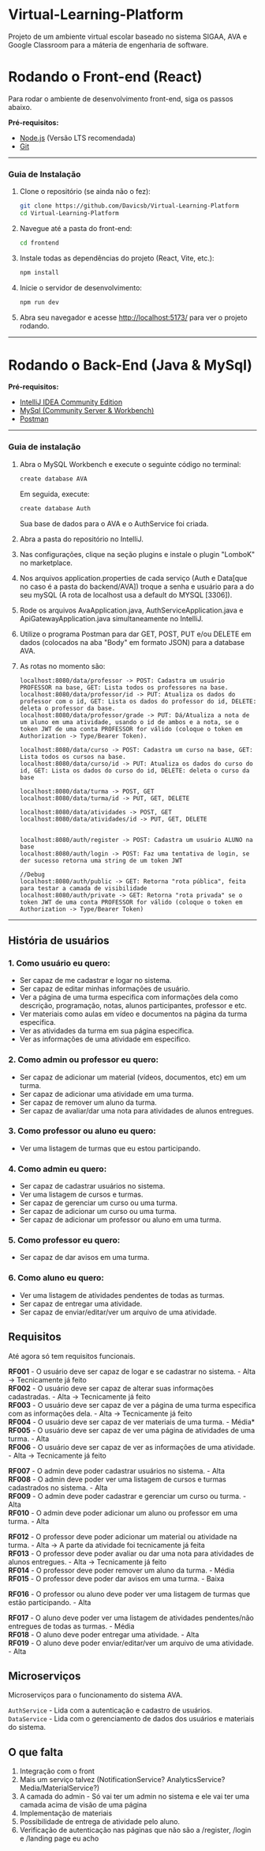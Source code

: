 # Virtual-Learning-Platform
Projeto de um ambiente virtual escolar baseado no sistema SIGAA, AVA e Google Classroom para a máteria de engenharia de software.

# Rodando o Front-end (React)

Para rodar o ambiente de desenvolvimento front-end, siga os passos abaixo.

**Pré-requisitos:**
* [Node.js](https://nodejs.org/) (Versão LTS recomendada)
* [Git](https://git-scm.com/)

---

### Guia de Instalação

1.  Clone o repositório (se ainda não o fez):
    ```bash
    git clone https://github.com/Davicsb/Virtual-Learning-Platform
    cd Virtual-Learning-Platform
    ```

2.  Navegue até a pasta do front-end:
    ```bash
    cd frontend
    ```

3.  Instale todas as dependências do projeto (React, Vite, etc.):
    ```bash
    npm install
    ```

4.  Inicie o servidor de desenvolvimento:
    ```bash
    npm run dev
    ```

5.  Abra seu navegador e acesse [http://localhost:5173/](http://localhost:5173/) para ver o projeto rodando.

---

# Rodando o Back-End (Java & MySql)

**Pré-requisitos:**
* [IntelliJ IDEA Community Edition](https://www.jetbrains.com/idea/download/?section=windows)
* [MySql (Community Server & Workbench)](https://dev.mysql.com/downloads/)
* [Postman](https://www.postman.com/downloads/)

---

### Guia de instalação

1.  Abra o MySQL Workbench e execute o seguinte código no terminal:
    ```bash
    create database AVA
    ```
    Em seguida, execute:
    ```bash
    create database Auth
    ```
    Sua base de dados para o AVA e o AuthService foi criada.

2.  Abra a pasta do repositório no IntelliJ.  

3.  Nas configurações, clique na seção plugins e instale o plugin "LomboK" no marketplace.

4.  Nos arquivos application.properties de cada serviço (Auth e Data[que no caso é a pasta do backend/AVA]) troque a senha e usuário para a do seu mySQL (A rota de localhost usa a default do MYSQL [3306]).

5.  Rode os arquivos AvaApplication.java, AuthServiceApplication.java e ApiGatewayApplication.java simultaneamente no IntelliJ.

6.  Utilize o programa Postman para dar GET, POST, PUT e/ou DELETE em dados (colocados na aba "Body" em formato JSON) para a database AVA.

7.  As rotas no momento são:  
    ```string
    localhost:8080/data/professor -> POST: Cadastra um usuário PROFESSOR na base, GET: Lista todos os professores na base.  
    localhost:8080/data/professor/id -> PUT: Atualiza os dados do professor com o id, GET: Lista os dados do professor do id, DELETE: deleta o professor da base.
    localhost:8080/data/professor/grade -> PUT: Dá/Atualiza a nota de um aluno em uma atividade, usando o id de ambos e a nota, se o token JWT de uma conta PROFESSOR for válido (coloque o token em Authorization -> Type/Bearer Token).
      
    localhost:8080/data/curso -> POST: Cadastra um curso na base, GET: Lista todos os cursos na base.
    localhost:8080/data/curso/id -> PUT: Atualiza os dados do curso do id, GET: Lista os dados do curso do id, DELETE: deleta o curso da base  
      
    localhost:8080/data/turma -> POST, GET
    localhost:8080/data/turma/id -> PUT, GET, DELETE

    localhost:8080/data/atividades -> POST, GET
    localhost:8080/data/atividades/id -> PUT, GET, DELETE


    localhost:8080/auth/register -> POST: Cadastra um usuário ALUNO na base
    localhost:8080/auth/login -> POST: Faz uma tentativa de login, se der sucesso retorna uma string de um token JWT

    //Debug
    localhost:8080/auth/public -> GET: Retorna "rota pública", feita para testar a camada de visibilidade
    localhost:8080/auth/private -> GET: Retorna "rota privada" se o token JWT de uma conta PROFESSOR for válido (coloque o token em Authorization -> Type/Bearer Token)

    ```

---

## História de usuários

### 1. Como usuário eu quero:  
* Ser capaz de me cadastrar e logar no sistema.  
* Ser capaz de editar minhas informações de usuário.  
* Ver a página de uma turma especifica com informações dela como descrição, programação, notas, alunos participantes, professor e etc.  
* Ver materiais como aulas em vídeo e documentos na página da turma especifica.  
* Ver as atividades da turma em sua página especifica.  
* Ver as informações de uma atividade em especifico.  

### 2. Como admin ou professor eu quero:  
* Ser capaz de adicionar um material (vídeos, documentos, etc) em um turma.
* Ser capaz de adicionar uma atividade em uma turma.
* Ser capaz de remover um aluno da turma.
* Ser capaz de avaliar/dar uma nota para atividades de alunos entregues.

### 3. Como professor ou aluno eu quero:  
* Ver uma listagem de turmas que eu estou participando.
  
### 4. Como admin eu quero:  
* Ser capaz de cadastrar usuários no sistema.
* Ver uma listagem de cursos e turmas.
* Ser capaz de gerenciar um curso ou uma turma.
* Ser capaz de adicionar um curso ou uma turma.
* Ser capaz de adicionar um professor ou aluno em uma turma.
  
### 5. Como professor eu quero:  
* Ser capaz de dar avisos em uma turma.

### 6. Como aluno eu quero:
* Ver uma listagem de atividades pendentes de todas as turmas.
* Ser capaz de entregar uma atividade.
* Ser capaz de enviar/editar/ver um arquivo de uma atividade.

## Requisitos

Até agora só tem requisitos funcionais.

**RF001** - O usuário deve ser capaz de logar e se cadastrar no sistema. - Alta -> Tecnicamente já feito  
**RF002** - O usuário deve ser capaz de alterar suas informações cadastradas. - Alta -> Tecnicamente já feito  
**RF003** - O usuário deve ser capaz de ver a página de uma turma especifica com as informações dela. - Alta  -> Tecnicamente já feito  
**RF004** - O usuário deve ser capaz de ver materiais de uma turma. - Média*  
**RF005** - O usuário deve ser capaz de ver uma página de atividades de uma turma. - Alta  
**RF006** - O usuário deve ser capaz de ver as informações de uma atividade. - Alta  -> Tecnicamente já feito  

**RF007** - O admin deve poder cadastrar usuários no sistema. - Alta  
**RF008** - O admin deve poder ver uma listagem de cursos e turmas cadastrados no sistema. - Alta  
**RF009** - O admin deve poder cadastrar e gerenciar um curso ou turma. - Alta  
**RF010** - O admin deve poder adicionar um aluno ou professor em uma turma. - Alta  
 
**RF012** - O professor deve poder adicionar um material ou atividade na turma. - Alta -> A parte da atividade foi tecnicamente já feita  
**RF013** - O professor deve poder avaliar ou dar uma nota para atividades de alunos entregues. - Alta -> Tecnicamente já feito  
**RF014** - O professor deve poder remover um aluno da turma. - Média
**RF015** - O professor deve poder dar avisos em uma turma. - Baixa  

**RF016** - O professor ou aluno deve poder ver uma listagem de turmas que estão participando. - Alta  

**RF017** - O aluno deve poder ver uma listagem de atividades pendentes/não entregues de todas as turmas. - Média  
**RF018** - O aluno deve poder entregar uma atividade. - Alta  
**RF019** - O aluno deve poder enviar/editar/ver um arquivo de uma atividade. - Alta  


## Microserviços

Microserviços para o funcionamento do sistema AVA.

`AuthService`         - Lida com a autenticação e cadastro de usuários.  
`DataService`         - Lida com o gerenciamento de dados dos usuários e materiais do sistema.   


## O que falta

1.  Integração com o front
2.  Mais um serviço talvez (NotificationService? AnalyticsService? Media/MaterialService?)
3.  A camada do admin - Só vai ter um admin no sistema e ele vai ter uma camada acima de visão de uma página
4.  Implementação de materiais
5.  Possibilidade de entrega de atividade pelo aluno.
6.  Verificação de autenticação nas páginas que não são a /register, /login e /landing page eu acho